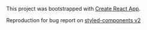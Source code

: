 This project was bootstrapped with [Create React App](https://github.com/facebookincubator/create-react-app).

Reproduction for bug report on [styled-components v2](https://github.com/styled-components/styled-components/issues/493)
